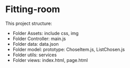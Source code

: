 # Fitting-room

This project structure:

- Folder Assets: include css, img
- Folder Controller: main.js
- Folder data: data.json
- Folder model: prototype: ChoseItem.js, ListChosen.js
- Folder utils: services
- Folder views: index.html, page.html
